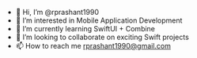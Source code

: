 - 👋 Hi, I’m @rprashant1990
- 👀 I’m interested in Mobile Application Development
- 🌱 I’m currently learning SwiftUI + Combine
- 💞️ I’m looking to collaborate on exciting Swift projects
- 📫 How to reach me rprashant1990@gmail.com

<!---
rprashant1990/rprashant1990 is a ✨ special ✨ repository because its `README.md` (this file) appears on your GitHub profile.
You can click the Preview link to take a look at your changes.
--->
